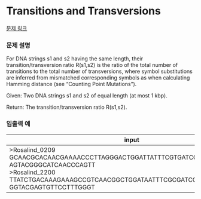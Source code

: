 # Transitions and Transversions

[문제 링크](https://rosalind.info/problems/tran/)

### 문제 설명

<p>For DNA strings s1 and s2 having the same length, their transition/transversion ratio R(s1,s2) is the ratio of the total number of transitions to the total number of transversions, where symbol substitutions are inferred from mismatched corresponding symbols as when calculating Hamming distance (see “Counting Point Mutations”).</p>
<p>Given: Two DNA strings s1 and s2 of equal length (at most 1 kbp).</p>
<p>Return: The transition/transversion ratio R(s1,s2).</p>

### 입출력 예
<table class="table">
 <thead>
  <tr>
   <th>input</th>
   <th>return</th>
  </tr>
 </thead>
 <tbody>
  <tr>
   <td>>Rosalind_0209</br>GCAACGCACAACGAAAACCCTTAGGGACTGGATTATTTCGTGATCGTTGTAGTTATTGGA</br>AGTACGGGCATCAACCCAGTT</br>>Rosalind_2200</br>TTATCTGACAAAGAAAGCCGTCAACGGCTGGATAATTTCGCGATCGTGCTGGTTACTGGC</br>GGTACGAGTGTTCCTTTGGGT</td>
   <td>1.21428571429</td>
  </tr>
 </tbody>
</table>
